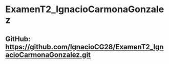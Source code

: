 # ExamenT2_IgnacioCarmonaGonzalez

## GitHub: https://github.com/IgnacioCG28/ExamenT2_IgnacioCarmonaGonzalez.git
